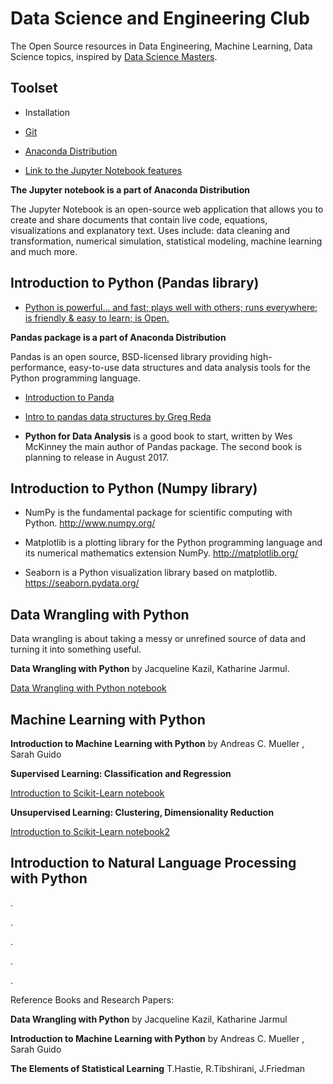 # Data Science and Engineering Club

The Open Source resources in Data Engineering, Machine Learning, Data Science topics, inspired by [Data Science Masters](http://datasciencemasters.org/).


## Toolset

* Installation

* [Git](https://git-scm.com/)

* [Anaconda Distribution](https://www.continuum.io/downloads)

* [Link to the Jupyter Notebook features](http://arogozhnikov.github.io/2016/09/10/jupyter-features.html)

**The Jupyter notebook is a part of Anaconda Distribution**

The Jupyter Notebook is an open-source web application that allows you to create and share documents that contain live code, equations, visualizations and explanatory text. Uses include: data cleaning and transformation, numerical simulation, statistical modeling, machine learning and much more.


## Introduction to Python (Pandas library)


* [Python is powerful... and fast; plays well with others; runs everywhere; is friendly & easy to learn; is Open.](https://www.python.org/about/)

**Pandas package is a part of Anaconda Distribution**

Pandas is an open source, BSD-licensed library providing high-performance, easy-to-use data structures and data analysis tools for the Python programming language.

* [Introduction to Panda](http://pandas.pydata.org/pandas-docs/stable/10min.html)

* [Intro to pandas data structures by Greg Reda](http://www.gregreda.com/2013/10/26/intro-to-pandas-data-structures/)

* **Python for Data Analysis** is a good book to start, written by Wes McKinney the main author of Pandas package. The second book is planning to release in August 2017.

## Introduction to Python (Numpy library)

* NumPy is the fundamental package for scientific computing with Python. http://www.numpy.org/

* Matplotlib is a plotting library for the Python programming language and its numerical mathematics extension NumPy. http://matplotlib.org/

* Seaborn is a Python visualization library based on matplotlib. https://seaborn.pydata.org/

## Data Wrangling with Python

Data wrangling is about taking a messy or unrefined source of data and turning it into something useful.

**Data Wrangling with Python** by Jacqueline Kazil, Katharine Jarmul.

[Data Wrangling with Python notebook](DataWranglingPython.ipynb)



## Machine Learning with Python

**Introduction to Machine Learning with Python** by  Andreas C. Mueller , Sarah Guido 

**Supervised Learning: Classification and Regression**

[Introduction to Scikit-Learn notebook](IntroductionToScikitLearn.ipynb)

**Unsupervised Learning: Clustering, Dimensionality Reduction**

[Introduction to Scikit-Learn notebook2](IntroductionToScikitLearn2.ipynb)

## Introduction to Natural Language Processing with Python

.


.


.


.


.



Reference Books and Research Papers:


**Data Wrangling with Python** by Jacqueline Kazil, Katharine Jarmul
 
**Introduction to Machine Learning with Python** by Andreas C. Mueller , Sarah Guido

**The Elements of Statistical Learning** T.Hastie, R.Tibshirani, J.Friedman

